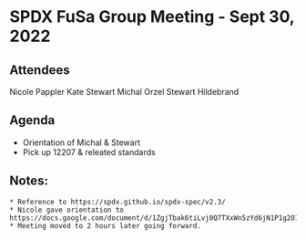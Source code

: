 # SPDX FuSa Group Meeting - Sept 30, 2022

## Attendees
Nicole Pappler
Kate Stewart
Michal Orzel
Stewart Hildebrand

## Agenda
   * Orientation of Michal & Stewart
   * Pick up 12207 & releated standards

## Notes: 
    * Reference to https://spdx.github.io/spdx-spec/v2.3/
    * Nicole gave orientation to https://docs.google.com/document/d/1ZgjTbak6tiLvj0Q7TXxWn5zYd6jN1P1g2O1qgTdpWCg/edit#
    * Meeting moved to 2 hours later going forward.

